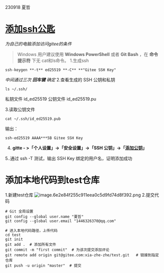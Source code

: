 
<BlogInfo id="386" title="gitee 上传代码的步骤" author="夏哲哲" pv=0 read_times=0 pre_cost_time="36" category="git" tag_list="['']" create_time="2023.09.18 10:23:46.400145" update_time="2023.09.18 10:23:46.400151" />

230918
夏哲

# [添加ssh公匙](https://help.gitee.com/base/account/SSH%E5%85%AC%E9%92%A5%E8%AE%BE%E7%BD%AE)

_为自己的电脑添加访问gitee的条件_

> Windows 用户建议使用 **Windows PowerShell** 或者 **Git Bash** ，在 **命令提示符** 下无
> cat和ls命令。
1.生成ssh
```shell script
ssh-keygen **-t** ed25519 **-C** **"Gitee SSH Key"
```
_中间通过三次 **回车键** 确定_
2.查看生成的 SSH 公钥和私钥
```shell script
ls ~/.ssh/
```
私钥文件 id_ed25519
公钥文件  id_ed25519.pu

3.读取公钥文件
```shell script
cat ~/.ssh/id_ed25519.pub
```
输出： 
```shell script
ssh-ed25519 AAAA***5B Gitee SSH Key
```
4. **gitte - >「个人设置」->「安全设置」->「SSH 公钥」->「[添加公钥](https://gitee.com/profile/sshkeys)」**

5..通过 ssh -T 测试，输出 SSH Key 绑定的用户名，证明添加成功 
# 添加本地代码到test仓库
1.新建test仓库
![image.6e2e84f255c911eea0c5d9fd74d8f392.png](http://www.lll.plus/media/image/2023/09/18/image.6e2e84f255c911eea0c5d9fd74d8f392.png)
2.提交代码
```shell script
# Git 全局设置
git config --global user.name "夏哲"
git config --global user.email "1446326370@qq.com"

# 进入本地代码路径，上传代码 
cd test 
git init  
git add .  # 添加所有文件 
git commit -m "first commit"  # 为该次提交添加评论 
git remote add origin git@gitee.com:xia-zhe-zhe/test.git   # 链接到指定仓库 
git push -u origin "master"  # 提交
```



